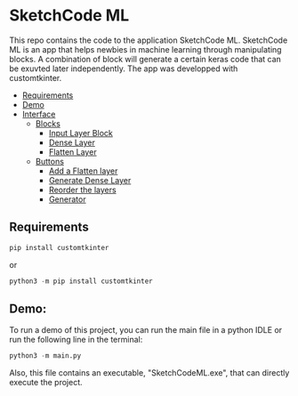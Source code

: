 # SketchCode ML

This repo contains the code to the application SketchCode ML.
SketchCode ML is an app that helps newbies in machine learning through manipulating blocks. A combination of block will generate a certain keras code that can be exuvted later independently.
The app was developped with customtkinter.

* [Requirements](#requirements)
* [Demo](#demo)
* [Interface](#interface)
    * [Blocks](#blocks)
        * [Input Layer Block](#input_layer_block)
        * [Dense Layer](#dense_layer)
        * [Flatten Layer](#flatten_layer)
    * [Buttons](#Buttons)
        * [Add a Flatten layer](#gfl)
        * [Generate Dense Layer](#dgs)
        * [Reorder the layers](#rl)
        * [Generator](#generator)

## Requirements
```python
pip install customtkinter
```
or
```python
python3 -m pip install customtkinter
```
## Demo:
To run a demo of this project, you can run the main file in a python IDLE or run the following line in the terminal:
```python
python3 -m main.py
```
Also, this file contains an executable, "SketchCodeML.exe", that can directly execute the project.

















        
  




